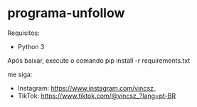 # programa-unfollow

Requisitos:
- Python 3 

Após baixar, execute o comando pip install -r requirements.txt

me siga:
- Instagram: https://www.instagram.com/vincsz_
- TikTok: https://www.tiktok.com/@vincsz_?lang=pt-BR